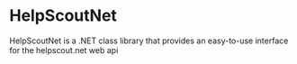 # HelpScoutNet
HelpScoutNet is a .NET class library that provides an easy-to-use interface for the helpscout.net web api
